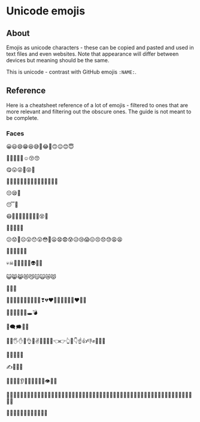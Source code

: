 # Unicode emojis

## About 

Emojis as unicode characters - these can be copied and pasted and used in text files and even websites. Note that appearance will differ between devices but meaning should be the same.

This is unicode - contrast with GitHub emojis `:NAME:`.

## Reference

Here is a cheatsheet reference of a lot of emojis - filtered to ones that are more relevant and filtering out the obscure ones. The guide is not meant to be complete.

### Faces

😀😃😄😁😆😅🤣😂🙂🙃😉😊😇

🥰😍🤩😘😗☺😚😙

😋😛😜🤪😝🤑

🤗🤭🤫🤔🤐🤨😐😑😶😏😒🙄😬🤥😌

😔😪🤤

😴🥱

😷🤒🤕🤢🤮🤧🥵🥶🥴😵🤯

🤠🥳😎🤓🧐

😕😟🙁☹😮😯😲😳🥺😦😧😨😰😥😢😱😖😣😞😓😩😫

😤😡😠🤬😈👿

💀☠💩🤡👹👺👻👽👾🤖

😺😸😹😻😼😽🙀😿😾

🙈🙉🙊

💋💌💘💝💖💗💓💞💕💟❣💔❤🧡💛💚💙💜🤎❤🖤🤍

💯💢💥💫💦💨🕳💣

💬🗨🗯💭💤

👋🤚🖐✋🖖👌🤏✌🤞🤟🤘🤙👈👉👆🖕👇☝️👍👎✊👊🤛🤜

🙌👐🤲🤝🙏

✍💅🤳💪

🦾🦿🦵🦶👂🦻👃🧠🦷🦴👀👁👅👄

🤦‍♂️🤦‍♀️🤷‍♂️🤷‍♀️👨‍⚕️👨‍🏫👨‍⚖️👨‍🌾👨‍🍳👨‍🔧👨‍🏭👨‍💼👨‍🔬👨‍💻👨‍🎤👨‍🎨👨‍✈️👨‍🚀👨‍🚒👮‍♂️🕵️‍♂️💂‍♂️👷‍♂️🤴👳‍♂️👲🤵🎅🧙‍♀️🧙‍♂️

🏄‍♂️🏊‍♂️🏋️‍♂️🤹‍♂️🧘‍♀️🛀🛌




